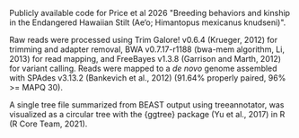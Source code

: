 Publicly available code for Price et al 2026 "Breeding behaviors and kinship in the Endangered Hawaiian Stilt (Ae‘o; Himantopus mexicanus knudseni)". 

Raw reads were processed using Trim Galore! v0.6.4 (Krueger, 2012) for trimming and adapter removal, BWA v0.7.17-r1188 (bwa-mem algorithm, Li, 2013) for read mapping, and FreeBayes v1.3.8 (Garrison and Marth, 2012) for variant calling. Reads were mapped to a <i>de novo</i> genome assembled with SPAdes v3.13.2 (Bankevich et al., 2012) (91.64% properly paired, 96% >= MAPQ 30).

A single tree file summarized from BEAST output using treeannotator, was visualized as a circular tree with the {ggtree} package (Yu et al., 2017) in R (R Core Team, 2021).
